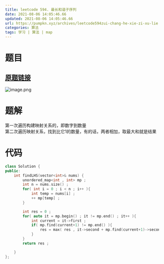 ```yaml
---
title: leetcode 594. 最长和谐子序列
date: 2021-08-06 14:05:46.66
updated: 2021-08-06 14:05:46.66
url: https://pumpkn.xyz/archives/leetcode594zui-chang-he-xie-zi-xu-lie
categories: 算法
tags: 学习 | 算法 | map   
---
```


# 题目
## [原题链接](https://leetcode-cn.com/problems/longest-harmonious-subsequence/)
![image.png](https://pumpkn.xyz/upload/2021/08/image-51fc9cc8be8f49abafb2323c860ac99c.png)

# 题解
第一次遍历构建映射关系的，即数字到数量</br>
第二次遍历映射关系，找到比它1的数量，有的话，两者相加，取最大和就是结果

# 代码
```C++
class Solution {
public:
    int findLHS(vector<int>& nums) {
        unordered_map<int , int> mp ;
        int n = nums.size() ;
        for( int i = 0 ; i < n ; i++ ){
            int temp = nums[i] ;
            ++ mp[temp] ;
        }

        int res = 0 ;   
        for( auto it = mp.begin() ; it != mp.end() ; it++ ){
            int current = it->first ;
            if( mp.find(current+1) != mp.end() ){
                res = max( res , it->second + mp.find(current+1)->second ) ;
            }
        }
        return res ;

    }
};
```